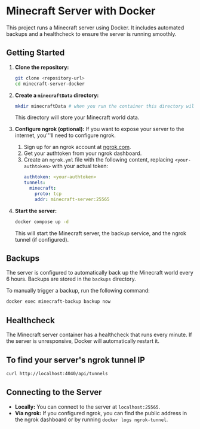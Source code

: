 # Minecraft Server with Docker

This project runs a Minecraft server using Docker. It includes automated backups and a healthcheck to ensure the server is running smoothly.

## Getting Started

1.  **Clone the repository:**
    ```bash
    git clone <repository-url>
    cd minecraft-server-docker
    ```

2.  **Create a `minecraftData` directory:**
    ```bash
    mkdir minecraftData # when you run the container this directory will be created
    ```
    This directory will store your Minecraft world data.

3.  **Configure ngrok (optional):**
    If you want to expose your server to the internet, you'''ll need to configure ngrok.
    1.  Sign up for an ngrok account at [ngrok.com](https://ngrok.com/).
    2.  Get your authtoken from your ngrok dashboard.
    3.  Create an `ngrok.yml` file with the following content, replacing `<your-authtoken>` with your actual token:
        ```yaml
        authtoken: <your-authtoken>
        tunnels:
          minecraft:
            proto: tcp
            addr: minecraft-server:25565
        ```

4.  **Start the server:**
    ```bash
    docker compose up -d
    ```
    This will start the Minecraft server, the backup service, and the ngrok tunnel (if configured).

## Backups

The server is configured to automatically back up the Minecraft world every 6 hours. Backups are stored in the `backups` directory.

To manually trigger a backup, run the following command:
```bash
docker exec minecraft-backup backup now
```

## Healthcheck

The Minecraft server container has a healthcheck that runs every minute. If the server is unresponsive, Docker will automatically restart it.

## To find your server's ngrok tunnel IP

```bash
curl http://localhost:4040/api/tunnels
```

## Connecting to the Server

*   **Locally:** You can connect to the server at `localhost:25565`.
*   **Via ngrok:** If you configured ngrok, you can find the public address in the ngrok dashboard or by running `docker logs ngrok-tunnel`.

